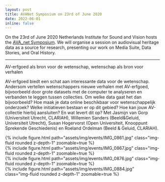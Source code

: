 ```yaml
---
layout: post
title: AVANet Symposium on 23rd of June 2020
date: 2022-06-01
inline: false
---
```


On the 23rd of June 2020 Netherlands Institute for Sound and Vision hosts the [AVA_net Symposium](https://www.avanet.nl/evenementen/symposium-2022/). We will organise a session on audiovisual heritage data as a source for research, presenting our work on Media Suite, Data Stories, and Oral History.   

***

AV-erfgoed als bron voor de wetenschap, wetenschap als bron voor verhalen

AV-erfgoed biedt een schat aan interessante data voor de wetenschap. Andersom vertellen wetenschappers nieuwe verhalen met AV-erfgoed, bijvoorbeeld door grote datasets met de computer te analyseren en verbanden te leggen tussen collecties. Om welke data gaat het dan bijvoorbeeld? Hoe maak je data online beschikbaar voor wetenschappelijk onderzoek? Welke initiatieven bestaan er op dit gebied? Hoe kan jouw AV-collectie hierbij aansluiten? En wat levert dit op? Met Jasmijn van Gorp (Universiteit Utrecht, CLARIAH), Willemien Sanders (Beeld&Geluid, Universiteit Utrecht), Susan Hogervorst (Open Universiteit, Knooppunt Sprekende Geschiedenis) en Roeland Ordelman (Beeld & Geluid, CLARIAH).

<div class="row mt-3">
    <div class="col-sm mt-3 mt-md-0">
        {% include figure.html path="assets/img/events/IMG_0861.jpg" class="img-fluid rounded z-depth-1" zoomable=true %}
    </div>
    <div class="col-sm mt-3 mt-md-0">
        {% include figure.html path="assets/img/events/IMG_0867.jpg" class="img-fluid rounded z-depth-1" zoomable=true %}
    </div>
    <div class="col-sm mt-3 mt-md-0">
        {% include figure.html path="assets/img/events/IMG_0876.jpg" class="img-fluid rounded z-depth-1" zoomable=true %}
    </div>
    <div class="col-sm mt-3 mt-md-0">
        {% include figure.html path="assets/img/events/IMG_0884.jpg" class="img-fluid rounded z-depth-1" zoomable=true %}
    </div>
</div>